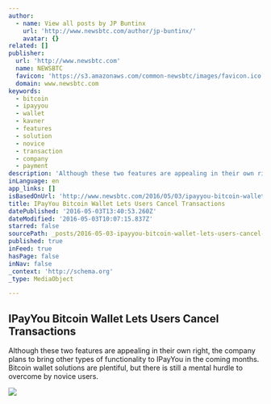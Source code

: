 ```yaml
---
author:
  - name: View all posts by JP Buntinx
    url: 'http://www.newsbtc.com/author/jp-buntinx/'
    avatar: {}
related: []
publisher:
  url: 'http://www.newsbtc.com'
  name: NEWSBTC
  favicon: 'https://s3.amazonaws.com/common-newsbtc/images/favicon.ico'
  domain: www.newsbtc.com
keywords:
  - bitcoin
  - ipayyou
  - wallet
  - kavner
  - features
  - solution
  - novice
  - transaction
  - company
  - payment
description: 'Although these two features are appealing in their own right, the company plans to bring other types of functionality to IPayYou in the coming months. Bitcoin wallet solutions are plentiful, but there is still a mental hurdle to overcome by novice users.'
inLanguage: en
app_links: []
isBasedOnUrl: 'http://www.newsbtc.com/2016/05/03/ipayyou-bitcoin-wallet-lets-users-cancel-transactions/'
title: IPayYou Bitcoin Wallet Lets Users Cancel Transactions
datePublished: '2016-05-03T13:40:53.260Z'
dateModified: '2016-05-03T10:07:15.837Z'
starred: false
sourcePath: _posts/2016-05-03-ipayyou-bitcoin-wallet-lets-users-cancel-transactions.md
published: true
inFeed: true
hasPage: false
inNav: false
_context: 'http://schema.org'
_type: MediaObject

---
```

<article style=""><h1>IPayYou Bitcoin Wallet Lets Users Cancel Transactions</h1><p>Although these two features are appealing in their own right, the company plans to bring other types of functionality to IPayYou in the coming months. Bitcoin wallet solutions are plentiful, but there is still a mental hurdle to overcome by novice users.</p><img src="http://s3.amazonaws.com/main-newsbtc-images/2016/05/03105636/pay_any_one04.png" /></article>
